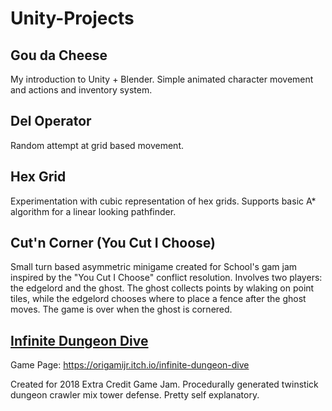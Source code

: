 # Unity-Projects

## Gou da Cheese
My introduction to Unity + Blender. Simple animated character movement and actions and inventory system.

## Del Operator
Random attempt at grid based movement.

## Hex Grid
Experimentation with cubic representation of hex grids. Supports basic A* algorithm for a linear looking pathfinder.

## Cut'n Corner (You Cut I Choose)
Small turn based asymmetric minigame created for School's gam jam inspired by the "You Cut I Choose" conflict resolution. Involves two players: the edgelord and the ghost. The ghost collects points by wlaking on point tiles, while the edgelord chooses where to place a fence after the ghost moves. The game is over when the ghost is cornered.

## [Infinite Dungeon Dive](https://github.com/Origamijr/ECGameJam2018)
Game Page: https://origamijr.itch.io/infinite-dungeon-dive

Created for 2018 Extra Credit Game Jam. Procedurally generated twinstick dungeon crawler mix tower defense. Pretty self explanatory.
